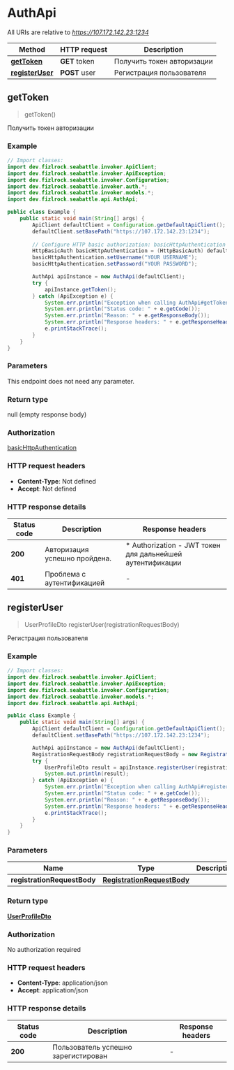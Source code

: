 # AuthApi

All URIs are relative to *https://107.172.142.23:1234*

| Method | HTTP request | Description |
|------------- | ------------- | -------------|
| [**getToken**](AuthApi.md#getToken) | **GET** token | Получить токен авторизации  |
| [**registerUser**](AuthApi.md#registerUser) | **POST** user | Регистрация пользователя  |



## getToken

> getToken()

Получить токен авторизации 

### Example

```java
// Import classes:
import dev.fizlrock.seabattle.invoker.ApiClient;
import dev.fizlrock.seabattle.invoker.ApiException;
import dev.fizlrock.seabattle.invoker.Configuration;
import dev.fizlrock.seabattle.invoker.auth.*;
import dev.fizlrock.seabattle.invoker.models.*;
import dev.fizlrock.seabattle.api.AuthApi;

public class Example {
    public static void main(String[] args) {
        ApiClient defaultClient = Configuration.getDefaultApiClient();
        defaultClient.setBasePath("https://107.172.142.23:1234");
        
        // Configure HTTP basic authorization: basicHttpAuthentication
        HttpBasicAuth basicHttpAuthentication = (HttpBasicAuth) defaultClient.getAuthentication("basicHttpAuthentication");
        basicHttpAuthentication.setUsername("YOUR USERNAME");
        basicHttpAuthentication.setPassword("YOUR PASSWORD");

        AuthApi apiInstance = new AuthApi(defaultClient);
        try {
            apiInstance.getToken();
        } catch (ApiException e) {
            System.err.println("Exception when calling AuthApi#getToken");
            System.err.println("Status code: " + e.getCode());
            System.err.println("Reason: " + e.getResponseBody());
            System.err.println("Response headers: " + e.getResponseHeaders());
            e.printStackTrace();
        }
    }
}
```

### Parameters

This endpoint does not need any parameter.

### Return type

null (empty response body)

### Authorization

[basicHttpAuthentication](../README.md#basicHttpAuthentication)

### HTTP request headers

- **Content-Type**: Not defined
- **Accept**: Not defined


### HTTP response details
| Status code | Description | Response headers |
|-------------|-------------|------------------|
| **200** | Авторизация успешно пройдена. |  * Authorization - JWT токен для дальнейшей аутентификации <br>  |
| **401** | Проблема с аутентификацией |  -  |


## registerUser

> UserProfileDto registerUser(registrationRequestBody)

Регистрация пользователя 

### Example

```java
// Import classes:
import dev.fizlrock.seabattle.invoker.ApiClient;
import dev.fizlrock.seabattle.invoker.ApiException;
import dev.fizlrock.seabattle.invoker.Configuration;
import dev.fizlrock.seabattle.invoker.models.*;
import dev.fizlrock.seabattle.api.AuthApi;

public class Example {
    public static void main(String[] args) {
        ApiClient defaultClient = Configuration.getDefaultApiClient();
        defaultClient.setBasePath("https://107.172.142.23:1234");

        AuthApi apiInstance = new AuthApi(defaultClient);
        RegistrationRequestBody registrationRequestBody = new RegistrationRequestBody(); // RegistrationRequestBody | 
        try {
            UserProfileDto result = apiInstance.registerUser(registrationRequestBody);
            System.out.println(result);
        } catch (ApiException e) {
            System.err.println("Exception when calling AuthApi#registerUser");
            System.err.println("Status code: " + e.getCode());
            System.err.println("Reason: " + e.getResponseBody());
            System.err.println("Response headers: " + e.getResponseHeaders());
            e.printStackTrace();
        }
    }
}
```

### Parameters


| Name | Type | Description  | Notes |
|------------- | ------------- | ------------- | -------------|
| **registrationRequestBody** | [**RegistrationRequestBody**](RegistrationRequestBody.md)|  | [optional] |

### Return type

[**UserProfileDto**](UserProfileDto.md)

### Authorization

No authorization required

### HTTP request headers

- **Content-Type**: application/json
- **Accept**: application/json


### HTTP response details
| Status code | Description | Response headers |
|-------------|-------------|------------------|
| **200** | Пользователь успешно зарегистирован |  -  |

